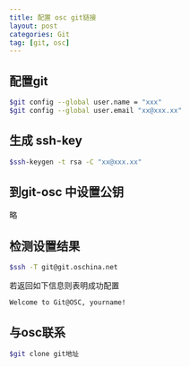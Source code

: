 ```yaml
---
title: 配置 osc git链接
layout: post
categories: Git
tag: [git, osc]
---
```



## 配置git

``` bash
$git config --global user.name = "xxx"
$git config --global user.email "xx@xxx.xx"
```

## 生成 ssh-key

``` bash
$ssh-keygen -t rsa -C "xx@xxx.xx"
```

## 到git-osc 中设置公钥

略

## 检测设置结果

``` bash
$ssh -T git@git.oschina.net
```

若返回如下信息则表明成功配置

``` bash
Welcome to Git@OSC, yourname!
```

## 与osc联系

``` bash
$git clone git地址
```
